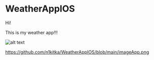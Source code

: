 # WeatherAppIOS

Hi!

This is my weather app!!!

![alt text](http://url/to/img.png)

https://github.com/n1kitka/WeatherAppIOS/blob/main/imageApp.png
